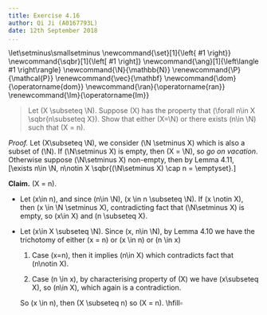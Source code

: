 ```yaml
---
title: Exercise 4.16
author: Qi Ji (A0167793L)
date: 12th September 2018
...
```


\let\setminus\smallsetminus
\newcommand{\set}[1]{\left\{ #1 \right\}}
\newcommand{\sqbr}[1]{\left[ #1 \right]}
\newcommand{\ang}[1]{\left\langle #1 \right\rangle}
\newcommand{\N}{\mathbb{N}}
\renewcommand{\P}{\mathcal{P}}
\renewcommand{\vec}{\mathbf}
\newcommand{\dom}{\operatorname{dom}}
\newcommand{\ran}{\operatorname{ran}}
\renewcommand{\Im}{\operatorname{Im}}

> Let \(X \subseteq \N\).
> Suppose \(X\) has the property that \(\forall n\in X \sqbr{n\subseteq X}\).
> Show that either \(X=\N\) or there exists \(n\in \N\) such that \(X = n\).

*Proof.*
Let \(X\subseteq \N\), we consider \(\N \setminus X\) which is also a subset of \(\N\).
If \(\N\setminus X\) is empty, then \(X = \N\), so *go on vacation*.
Otherwise suppose \(\N\setminus X\) non-empty, then by Lemma 4.11,
\[\exists n\in \N, n\notin X \sqbr{(\N\setminus X) \cap n = \emptyset}.\]

__Claim.__ \(X = n\).

-   Let \(x\in n\), and since \(n\in \N\), \(x \in n \subseteq \N\).
If \(x \notin X\), then \(x \in \N \setminus X\), contradicting fact that \(\N\setminus X\) is empty, so \(x\in X\) and \(n \subseteq X\).

-   Let \(x\in X \subseteq \N\). Since \(x, n\in \N\), by Lemma 4.10 we have the trichotomy of either
\(x = n\) or \(x \in n\) or \(n \in x\)
    1. Case \(x=n\), then it implies \(n\in X\) which contradicts fact that \(n\notin X\).

    2. Case \(n \in x\), by characterising property of \(X\) we have \(x\subseteq X\), so \(n\in X\), which again is a contradiction.

    So \(x \in n\), then \(X \subseteq n\) so \(X = n\). \hfill$\square$
